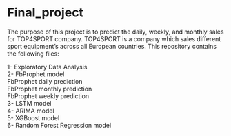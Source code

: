 # Final_project
The purpose of this project is to predict the daily, weekly, and monthly sales for TOP4SPORT company. TOP4SPORT is a company which sales different sport equipment’s
 across all European countries. This repository contains the following files:
 
 1- Exploratory Data Analysis\
 2- FbProphet model\
     FbProphet daily prediction\
     FbProphet monthly prediction\
     FbProphet weekly prediction\
 3- LSTM model\
 4- ARIMA model\
 5- XGBoost model\
 6- Random Forest Regression model

 
 
